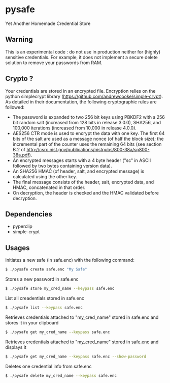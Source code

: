 # pysafe
Yet Another Homemade Credential Store

## Warning

This is an experimental code : do not use in production neither for (highly) sensitive credentials.
For example, it does not implement a secure delete solution to remove your passwords from RAM.

## Crypto ?

Your credentials are stored in an encrypted file. Encryption relies on the python simplecrypt library (https://github.com/andrewcooke/simple-crypt).
As detailed in their documentation, the following cryptographic rules are followed:

* The password is expanded to two 256 bit keys using PBKDF2 with a 256 bit random salt (increased from 128 bits in release 3.0.0), SHA256, and 100,000 iterations (increased from 10,000 in release 4.0.0).
* AES256 CTR mode is used to encrypt the data with one key. The first 64 bits of the salt are used as a message nonce (of half the block size); the incremental part of the counter uses the remaining 64 bits (see section B.2 of http://csrc.nist.gov/publications/nistpubs/800-38a/sp800-38a.pdf).
* An encrypted messages starts with a 4 byte header ("sc" in ASCII followed by two bytes containing version data).
* An SHA256 HMAC (of header, salt, and encrypted message) is calculated using the other key.
* The final message consists of the header, salt, encrypted data, and HMAC, concatenated in that order.
* On decryption, the header is checked and the HMAC validated before decryption.


## Dependencies

- pyperclip
- simple-crypt

## Usages

Initiates a new safe (in safe.enc) with the following command:
```bash
$ ./pysafe create safe.enc "My Safe"
```

Stores a new password in safe.enc
```bash
$ ./pysafe store my_cred_name --keypass safe.enc 
```

List all creadentials stored in safe.enc
```bash
$ ./pysafe list --keypass safe.enc
```

Retrieves credentials attached to "my_cred_name"  stored in safe.enc and stores it in your clipboard
```bash
$ ./pysafe get my_cred_name --keypass safe.enc

```

Retrieves credentials attached to "my_cred_name" stored in safe.enc and displays it
```bash
$ ./pysafe get my_cred_name --keypass safe.enc --show-password

```

Deletes one credential info from safe.enc
```bash
$ ./pysafe delete my_cred_name --keypass safe.enc
```
